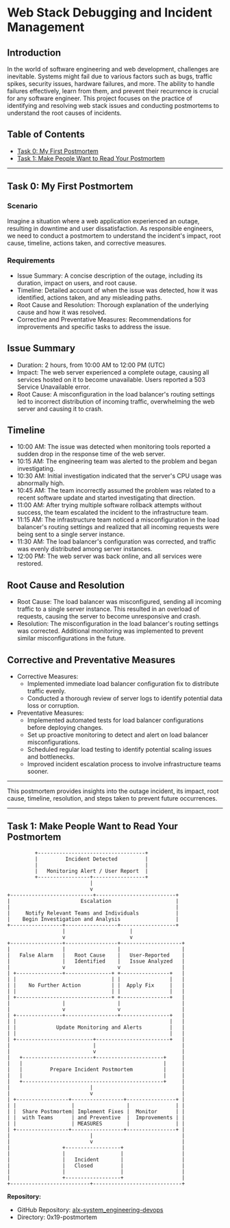 # Web Stack Debugging and Incident Management

## Introduction

In the world of software engineering and web development, challenges are inevitable. Systems might fail due to various factors such as bugs, traffic spikes, security issues, hardware failures, and more. The ability to handle failures effectively, learn from them, and prevent their recurrence is crucial for any software engineer. This project focuses on the practice of identifying and resolving web stack issues and conducting postmortems to understand the root causes of incidents.

## Table of Contents

- [Task 0: My First Postmortem](#task-0-my-first-postmortem)
- [Task 1: Make People Want to Read Your Postmortem](#task-1-make-people-want-to-read-your-postmortem)

---

## Task 0: My First Postmortem

### Scenario

Imagine a situation where a web application experienced an outage, resulting in downtime and user dissatisfaction. As responsible engineers, we need to conduct a postmortem to understand the incident's impact, root cause, timeline, actions taken, and corrective measures.

### Requirements

- Issue Summary: A concise description of the outage, including its duration, impact on users, and root cause.
- Timeline: Detailed account of when the issue was detected, how it was identified, actions taken, and any misleading paths.
- Root Cause and Resolution: Thorough explanation of the underlying cause and how it was resolved.
- Corrective and Preventative Measures: Recommendations for improvements and specific tasks to address the issue.

## Issue Summary
- Duration: 2 hours, from 10:00 AM to 12:00 PM (UTC)
- Impact: The web server experienced a complete outage, causing all services hosted on it to become unavailable. Users reported a 503 Service Unavailable error.
- Root Cause: A misconfiguration in the load balancer's routing settings led to incorrect distribution of incoming traffic, overwhelming the web server and causing it to crash.

## Timeline
- 10:00 AM: The issue was detected when monitoring tools reported a sudden drop in the response time of the web server.
- 10:15 AM: The engineering team was alerted to the problem and began investigating.
- 10:30 AM: Initial investigation indicated that the server's CPU usage was abnormally high.
- 10:45 AM: The team incorrectly assumed the problem was related to a recent software update and started investigating that direction.
- 11:00 AM: After trying multiple software rollback attempts without success, the team escalated the incident to the infrastructure team.
- 11:15 AM: The infrastructure team noticed a misconfiguration in the load balancer's routing settings and realized that all incoming requests were being sent to a single server instance.
- 11:30 AM: The load balancer's configuration was corrected, and traffic was evenly distributed among server instances.
- 12:00 PM: The web server was back online, and all services were restored.

## Root Cause and Resolution
- Root Cause: The load balancer was misconfigured, sending all incoming traffic to a single server instance. This resulted in an overload of requests, causing the server to become unresponsive and crash.
- Resolution: The misconfiguration in the load balancer's routing settings was corrected. Additional monitoring was implemented to prevent similar misconfigurations in the future.

## Corrective and Preventative Measures
- Corrective Measures:
  - Implemented immediate load balancer configuration fix to distribute traffic evenly.
  - Conducted a thorough review of server logs to identify potential data loss or corruption.
- Preventative Measures:
  - Implemented automated tests for load balancer configurations before deploying changes.
  - Set up proactive monitoring to detect and alert on load balancer misconfigurations.
  - Scheduled regular load testing to identify potential scaling issues and bottlenecks.
  - Improved incident escalation process to involve infrastructure teams sooner.

---

This postmortem provides insights into the outage incident, its impact, root cause, timeline, resolution, and steps taken to prevent future occurrences.


---

## Task 1: Make People Want to Read Your Postmortem

	         +-----------------------------------+
	         |         Incident Detected         |
	         |                                   |
	         |   Monitoring Alert / User Report  |
	         +-----------------+-----------------+
        	                   |
                	           v
	+---------------------------+--------------------------+
	|                       Escalation                     |
	|                                                      |
	|     Notify Relevant Teams and Individuals            |
	|    Begin Investigation and Analysis                  |
	+-----------------+-----------------+------------------+
                 	  |     	            |
               	 	  v             	    v
	+-----------------+-----------------+--------------------+
	|                 |                 |                    |
	|   False Alarm   |   Root Cause    |   User-Reported    |
	|                 |   Identified    |   Issue Analyzed   |
	|                 v                 v                    |
	| +---------------+---------------+ +----------------+   |
	| |                               | |                |   |
	| |    No Further Action          | |  Apply Fix     |   |
	| |                               | |                |   |
	| +-------------------------------+ +----------------+   |
	|                 |                 |                    |
	|                 v                 v                    |
	| +---------------+-----------------+----------------+   |
	| |                                                  |   |
	| |             Update Monitoring and Alerts         |   |
	| |                                                  |   |
	| +-------------------------+------------------------+   |
	|                           |                            |
	|                           v                            |
	|   +-----------------------+----------------------+     |
	|   |                                              |     |
	|   |         Prepare Incident Postmortem          |     |
	|   |                                              |     |
	|   +----------------------------------------------+     |
	|                          |                             |
	|                          v                             |
	| +-----------------+-----------------+----------------+ |
	| |                  |                 |               | |
	| |  Share Postmortem| Implement Fixes |  Monitor      | |
	| |  with Teams      | and Preventive  |  Improvements | |
	| |                  | MEASURES        |               | |
	| +-----------------+-----------------+----------------+ |
	|                          |                             |
	|                          v                             |
	|                 +------------------+                   |
	|                 |                  |                   |
	|                 |   Incident       |                   |
	|                 |   Closed         |                   |
	|                 |                  |                   |
	|                 +------------------+                   |
	+--------------------------+-----------------------------+


**Repository:**
- GitHub Repository: [alx-system_engineering-devops](https://github.com/gebretewodros73/alx-system_engineering-devops)
- Directory: 0x19-postmortem


